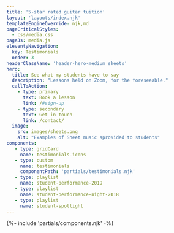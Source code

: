 ```yaml
---
title: '5-star rated guitar tuition'
layout: 'layouts/index.njk'
templateEngineOverride: njk,md
pageCriticalStyles:
  - css/media.css
pageJs: media.js
eleventyNavigation:
  key: Testimonials
  order: 3
headerClassName: 'header-hero-medium sheets'
hero:
  title: See what my students have to say
  description: "Lessons held on Zoom, for the foreseeable."
  callToAction:
    - type: primary
      text: Book a lesson
      link: /#sign-up
    - type: secondary
      text: Get in touch
      link: /contact/
  image:
    src: images/sheets.png
    alt: "Examples of Sheet music sprovided to students"
components:
   - type: gridCard
     name: testimonials-icons
   - type: custom
     name: testimonials
     componentPath: 'partials/testimonials.njk'
   - type: playlist
     name: student-performance-2019
   - type: playlist
     name: student-performance-night-2018
   - type: playlist
     name: student-spotlight
---
```


{%- include 'partials/components.njk' -%}



